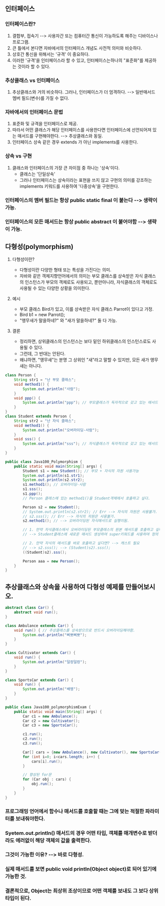 ## 인터페이스
### 인터페이스란?
1. 결합부, 접속기 --> 사용자간 또는 컴퓨터간 통신이 가능하도록 해주는 디바이스나 프로그램.
2. 큰 틀에서 본다면 자바에서의 인터페이스 개념도 사전적 의미와 비슷하다.
3. 상호간 통신을 위해서는 '규격' 이 중요하다.
4. 이러한 '규격'을 인터페이스라 할 수 있고, 인터페이스는하나의 "표준화"를 제공하는 것이라 할 수 있다.

### 추상클래스 vs 인터페이스
1. 추상클래스와 거의 비슷하다. 그러나, 인터페이스가 더 엄격하다. --> 일반매서드 멤버 필드(변수)를 가질 수 없다.

### 자바에서의 인터페이스 문법
1. 표준화 및 규격을 인터페이스로 제공.
2. 따라서 어떤 클래스가 해당 인터페이스를 사용한다면 인터페이스에 선언되어져 있는 매서드를 구현해야한다. --> 추상클래스와 동일.
3. 인터페이스 상속 같은 경우 extends 가 아닌 implements를 사용한다.

### 상속 vs 구현
1. 클래스와 인터페이스의 가장 큰 차이점 중 하나는 '상속'이다.
    - 클래스는 '단일상속'
    - 그러나 인터페이스는 상속이라는 표현을 쓰지 않고 구현의 의미를 강조하는 implements 키워드를 사용하여 '다중상속'을 구현한다.

### 인터페이스의 멤버 필드는 항상 public static final 이 붙는다 --> 생략이 가능.
### 인터페이스의 모든 매서드는 항상 public abstract 이 붙어야함 --> 생략이 가능.

## 다형성(polymorphism)
1. 다형성이란?
    - 다형성이란 다양한 형태 또는 특성을 가진다는 의미.
    - 자바와 같은 객체지향언어에서의 의미는 부모 클래스를 상속받은 자식 클래스의 인스턴스가 부모의 객체로도 사용되고, 뿐만아니라, 자식클래스의 객체로도 사용될 수 있는 다양한 상황을 의미한다.

2. 예시
    - 부모 클래스 Bird가 있고, 이를 상속받은 자식 클래스 Parrot이 있다고 가정.
    - Bird b1 = new Parrot();
    - "앵무새가 말을하네?" 와 "새가 말을하네?" 둘 다 가능.

3. 결론
    - 정리하면, 상위클래스의 인스턴스는 보다 밑인 하위클래스의 인스턴스로도 사용될 수 있다.
    - 그런데, 그 반대는 안된다.
    - 왜냐하면, "앵무새"는 분명 그 상위인 "새"라고 말할 수 있지만, 모든 새가 앵무새는 아니다.

```java
class Person {
    String str1 = "난 부모 클래스";
    void method1() {
        System.out.println("사람");
    }
    void ppp() {
        System.out.println("ppp"); // 부모클래스가 독자적으로 갖고 있는 매서드
    }
}
class Student extends Person {
    String str2 = "난 자식 클래스";
    void method1() {
        System.out.println("오버라이딩-사람");
    }
    void sss() {
        System.out.println("sss"); // 자식클래스가 독자적으로 갖고 있는 매서드
    }
}

public class Java100_Polymorphism {
    public static void main(String[] args) {
        Student s1 = new Student(); // 부모 + 자식의 자원 사용가능
        System.out.println(s1.str1);
        System.out.println(s2.str2);
        s1.method1(); // 오버라이딩-사람
        s1.sss();
        s1.ppp();
        // Person 클래스에 있는 method1()을 Student객체에서 호출하고 싶다.

        Person s2 = new Student();
        // System.out.println(s2.str2); // Err --> 자식의 자원은 사용불가.
        // s2.sss(); // Err --> 자식의 자원은 사용불가.
        s2.method1(); // --> 오버라이딩된 자식매서드로 실행이됨.

        // 1. 만약 자식클래스에서 오버라이딩된 부모클래스의 원본 매서드를 호출하고 싶다면?
        // --> Student클래스에 새로운 매서드 생성하여 super키워드를 사용하여 정의 --> {super.method1();}

        // 2. 만약 자식의 매서드를 바로 호출하고 싶다면? --> 캐스트 필요
        // --> s2.sss(); --> (Student)s2).sss();
        ((Student)s2).sss();

        Person aaa = new Person();
    }
}
```

## 추상클래스와 상속을 사용하여 다형성 예제를 만들어보시오.

```java
abstract class Car() {
    abstract void run();
}

class Ambulance extends Car() {
    void run() { // 추상클래스를 상속받으므로 반드시 오버라이딩해야함.
        System.out.println("삐뽀삐뽀"); 
    }
}

class Cultivator extends Car() {
    void run() {
        System.out.println("덜컹덜컹");
    }
}

class SportsCar extends Car() {
    void run() {
        System.out.println("쌔엥");
    }
}

public class Java100_polymorphismExam {
    public static void main(String[] args) {
        Car c1 = new Ambulance();
        Car c2 = new Cultivator();
        Car c3 = new SportsCar();

        c1.run();
        c2.run();
        c3.run();

        Car[] cars = {new Ambulance(), new Cultivator(), new SportsCar()};
        for (int i=0; i<cars.length; i++) {
            cars[i].run();
        }

        // 향상된 for문
        for (Car obj : cars) {
            obj.run();
        }
    }
}
```

### 프로그래밍 언어에서 함수나 매서드를 호출할 때는 그에 맞는 적절한 파라미터를 보내줘야한다.
### Syetem.out.println() 매서드의 경우 어떤 타입, 객체를 매개변수로 받더라도 에러없이 해당 객체의 값을 출력한다.
### 그것이 가능한 이유? --> 바로 다형성.
### 실제 매서드를 보면 public void println(Object object)로 되어 있기에 가능한 것.
### 결론적으로, Object는 최상위 조상이므로 어떤 객체를 보내도 그 보다 상위 타입이 된다.
